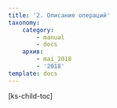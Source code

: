 ```yaml
---
title: '2. Описание операций'
taxonomy:
    category:
        - manual
        - docs
    архив:
        - mai_2018
        - '2018'
template: docs
---
```


[ks-child-toc]